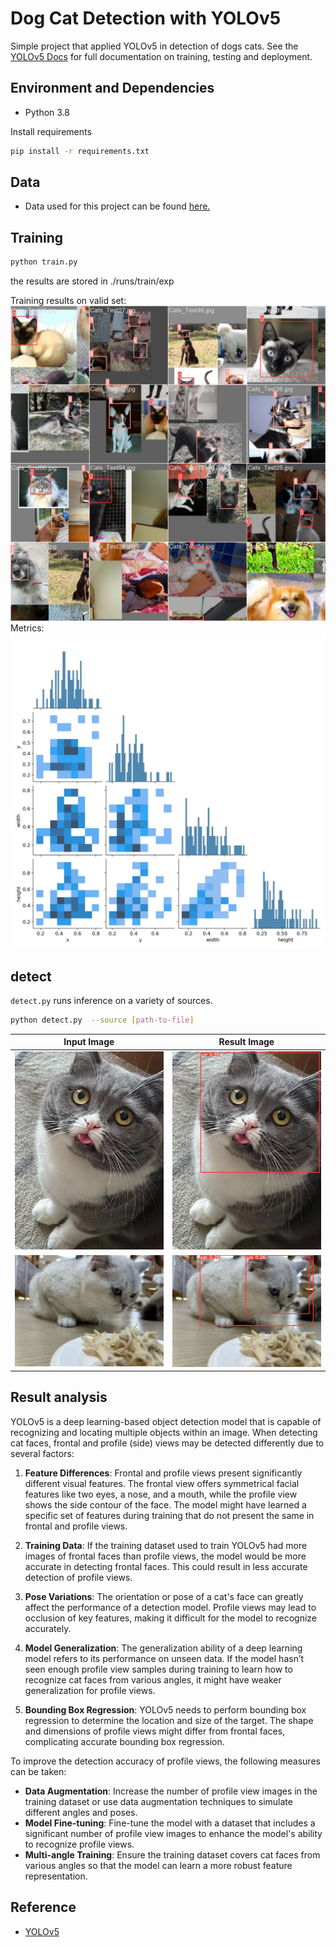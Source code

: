 # Dog Cat Detection with YOLOv5

Simple project that applied YOLOv5 in detection of dogs cats. See the [YOLOv5 Docs](https://docs.ultralytics.com/yolov5) for full documentation on training, testing and deployment.

## Environment and Dependencies
- Python 3.8

Install requirements
```bash
pip install -r requirements.txt
```

## Data
- Data used for this project can be found [here.](https://www.kaggle.com/datasets/andrewmvd/dog-and-cat-detection)

## Training
```bash
python train.py
```
the results are stored in ./runs/train/exp

Training results on valid set: 
![result](./runs/train/exp7/train_batch0.jpg "result")
Metrics:
![conf](./runs/train/exp7/labels_correlogram.jpg "conf")

## detect
`detect.py` runs inference on a variety of sources.
```bash
python detect.py  --source [path-to-file] 
```

| Input Image | Result Image |
| --- | --- |
| ![infer](./data/catimage/4.jpg "infer") | ![result](./runs/detect/exp7/4.jpg "result") |
| ![infer](./data/catimage/2.jpg "infer") | ![result](./runs/detect/exp9/2.jpg "result") |

## Result analysis
YOLOv5 is a deep learning-based object detection model that is capable of recognizing and locating multiple objects within an image. When detecting cat faces, frontal and profile (side) views may be detected differently due to several factors:

1. **Feature Differences**: Frontal and profile views present significantly different visual features. The frontal view offers symmetrical facial features like two eyes, a nose, and a mouth, while the profile view shows the side contour of the face. The model might have learned a specific set of features during training that do not present the same in frontal and profile views.

2. **Training Data**: If the training dataset used to train YOLOv5 had more images of frontal faces than profile views, the model would be more accurate in detecting frontal faces. This could result in less accurate detection of profile views.

3. **Pose Variations**: The orientation or pose of a cat's face can greatly affect the performance of a detection model. Profile views may lead to occlusion of key features, making it difficult for the model to recognize accurately.

4. **Model Generalization**: The generalization ability of a deep learning model refers to its performance on unseen data. If the model hasn’t seen enough profile view samples during training to learn how to recognize cat faces from various angles, it might have weaker generalization for profile views.

5. **Bounding Box Regression**: YOLOv5 needs to perform bounding box regression to determine the location and size of the target. The shape and dimensions of profile views might differ from frontal faces, complicating accurate bounding box regression.

To improve the detection accuracy of profile views, the following measures can be taken:
- **Data Augmentation**: Increase the number of profile view images in the training dataset or use data augmentation techniques to simulate different angles and poses.
- **Model Fine-tuning**: Fine-tune the model with a dataset that includes a significant number of profile view images to enhance the model's ability to recognize profile views.
- **Multi-angle Training**: Ensure the training dataset covers cat faces from various angles so that the model can learn a more robust feature representation.

## Reference 
- [YOLOv5](https://github.com/ultralytics/yolov5)